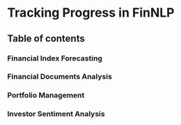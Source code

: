 # Tracking Progress in FinNLP

## Table of contents

### Financial Index Forecasting

### Financial Documents Analysis

### Portfolio Management

### Investor Sentiment Analysis


